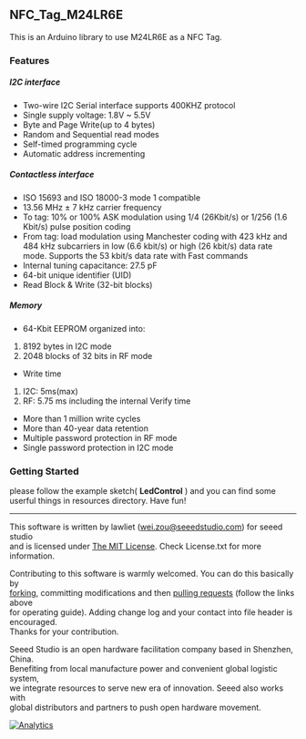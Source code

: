 ## NFC_Tag_M24LR6E

This is an Arduino library to use M24LR6E as a NFC Tag.

### Features

##### *I2C interface* #####
+ Two-wire I2C Serial interface supports 400KHZ protocol
+ Single supply voltage: 1.8V ~ 5.5V
+ Byte and Page Write(up to 4 bytes)
+ Random and Sequential read modes
+ Self-timed programming cycle
+ Automatic address incrementing

##### *Contactless interface* #####
+ ISO 15693 and ISO 18000-3 mode 1 compatible
+ 13.56 MHz ± 7 kHz carrier frequency
+ To tag: 10% or 100% ASK modulation using 1/4 (26Kbit/s) or 1/256 (1.6 Kbit/s) pulse position coding
+ From tag: load modulation using Manchester coding with 423 kHz and 484 kHz subcarriers in low (6.6 kbit/s) or high (26 kbit/s) data rate mode. Supports the 53 kbit/s data rate with Fast commands
+ Internal tuning capacitance: 27.5 pF
+ 64-bit unique identifier (UID)
+ Read Block & Write (32-bit blocks)

##### *Memory* #####
+ 64-Kbit EEPROM organized into:
 1. 8192 bytes in I2C mode
 2. 2048 blocks of 32 bits in RF mode 
+ Write time
 1. I2C: 5ms(max)
 2. RF: 5.75 ms including the internal Verify time
+ More than 1 million write cycles
+ More than 40-year data retention
+ Multiple password protection in RF mode
+ Single password protection in I2C mode


### Getting Started
please follow the example sketch( **LedControl** ) and you can find some userful things in resources directory. Have fun!


----

This software is written by lawliet ([wei.zou@seeedstudio.com](wei.zou@seeedstudio.com "wei.zou@seeedstudio.com")) for seeed studio<br>
and is licensed under [The MIT License](http://opensource.org/licenses/mit-license.php). Check License.txt for more information.<br>

Contributing to this software is warmly welcomed. You can do this basically by<br>
[forking](https://help.github.com/articles/fork-a-repo), committing modifications and then [pulling requests](https://help.github.com/articles/using-pull-requests) (follow the links above<br>
for operating guide). Adding change log and your contact into file header is encouraged.<br>
Thanks for your contribution.

Seeed Studio is an open hardware facilitation company based in Shenzhen, China. <br>
Benefiting from local manufacture power and convenient global logistic system, <br>
we integrate resources to serve new era of innovation. Seeed also works with <br>
global distributors and partners to push open hardware movement.<br>

[![Analytics](https://ga-beacon.appspot.com/UA-46589105-3/NFC_Tag_M24LR6E)](https://github.com/igrigorik/ga-beacon)
